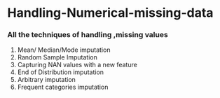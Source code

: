 # Handling-Numerical-missing-data



### All the techniques of handling ,missing values

1. Mean/ Median/Mode imputation
2. Random Sample Imputation
3. Capturing NAN values with a new feature
4. End of Distribution imputation
5. Arbitrary imputation
6. Frequent categories imputation
